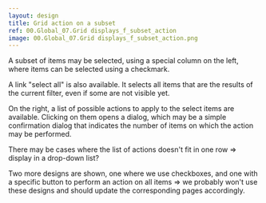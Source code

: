 ```yaml
---
layout: design
title: Grid action on a subset
ref: 00.Global_07.Grid displays_f_subset_action
image: 00.Global_07.Grid displays_f_subset_action.png
---
```


A subset of items may be selected, using a special column on the left, where items can be selected using a checkmark.

A link "select all" is also available. It selects all items that are the results of the current filter, even if some are not visible yet.

On the right, a list of possible actions to apply to the select items are available. Clicking on them opens a dialog, which may be a simple confirmation dialog that indicates the number of items on which the action may be performed.

There may be cases where the list of actions doesn't fit in one row => display in a drop-down list?

Two more designs are shown, one where we use checkboxes, and one with a specific button to perform an action on all items => we probably won't use these designs and should update the corresponding pages accordingly.
